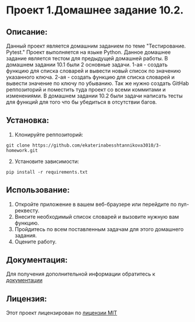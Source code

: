 # Проект 1.Домашнее задание 10.2.
## Описание:
Данный проект является домашним заданием по теме "Тестирование. Pytest." Проект выполняется на языке Python.
Данное домашнее задание является тестом для предыдущей домашней работы. В домашнем задании 10.1 были 2 основные задачи.
1-ая - создать функцию для списка словарей и вывести новый список по значению указанного ключа.
2-ая - создать функцию для списка словарей и вывести значение по ключу по убыванию.
Так же нужно создать GitHab реппозиторий и поместить туда проект со всеми коммитами и изменениями.
В домашнем задании 10.2 были задачи написать тесты для функций для того что бы убедиться в отсутствии багов. 
## Установка:
1. Клонируйте реппозиторий:
```
git clone https://github.com/ekaterinabesshtannikova3010/3-homework.git
```
2. Установите зависимости:
```
pip install -r requirements.txt
```
## Использование:
1. Откройте приложение в вашем веб-браузере или перейдите по пул-реквесту.
2. Внесите необходимый список словарей и вызовите нужную вам функцию.
3. Пройдитесь по всем поставленным задачам для этого домашнего задания.
4. Оцените работу.
## Документация:
Для получения дополнительной информации обратитесь к [документации](proekt1/README.md)
## Лицензия:
Этот проект лицензирован по [лицензии MIT](LICENSE)

